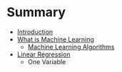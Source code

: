# Summary

* [Introduction](README.md)
* [What is Machine Learning](what_is_machine_learning.md)
   * [Machine Learning Algorithms](machine_learning_algorithms.md)
* [Linear Regression](linear_regression.md)
   * One Variable

